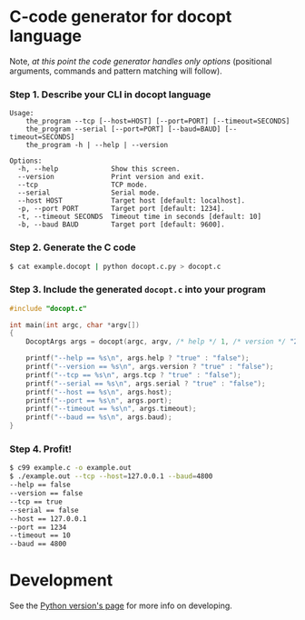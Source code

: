 C-code generator for docopt language
====================================

Note, *at this point the code generator handles only options*
(positional arguments, commands and pattern matching will follow).

### Step 1. Describe your CLI in docopt language

    Usage:
        the_program --tcp [--host=HOST] [--port=PORT] [--timeout=SECONDS]
        the_program --serial [--port=PORT] [--baud=BAUD] [--timeout=SECONDS]
        the_program -h | --help | --version

    Options:
      -h, --help             Show this screen.
      --version              Print version and exit.
      --tcp                  TCP mode.
      --serial               Serial mode.
      --host HOST            Target host [default: localhost].
      -p, --port PORT        Target port [default: 1234].
      -t, --timeout SECONDS  Timeout time in seconds [default: 10]
      -b, --baud BAUD        Target port [default: 9600].

### Step 2. Generate the C code

```bash
$ cat example.docopt | python docopt.c.py > docopt.c
```

### Step 3. Include the generated `docopt.c` into your program

```c
#include "docopt.c"

int main(int argc, char *argv[])
{
    DocoptArgs args = docopt(argc, argv, /* help */ 1, /* version */ "2.0rc2");

    printf("--help == %s\n", args.help ? "true" : "false");
    printf("--version == %s\n", args.version ? "true" : "false");
    printf("--tcp == %s\n", args.tcp ? "true" : "false");
    printf("--serial == %s\n", args.serial ? "true" : "false");
    printf("--host == %s\n", args.host);
    printf("--port == %s\n", args.port);
    printf("--timeout == %s\n", args.timeout);
    printf("--baud == %s\n", args.baud);
}
```

### Step 4. Profit!

```bash
$ c99 example.c -o example.out
$ ./example.out --tcp --host=127.0.0.1 --baud=4800
--help == false
--version == false
--tcp == true
--serial == false
--host == 127.0.0.1
--port == 1234
--timeout == 10
--baud == 4800
```

Development
===========

See the [Python version's page](http://github.com/docopt/docopt) for more
info on developing.
